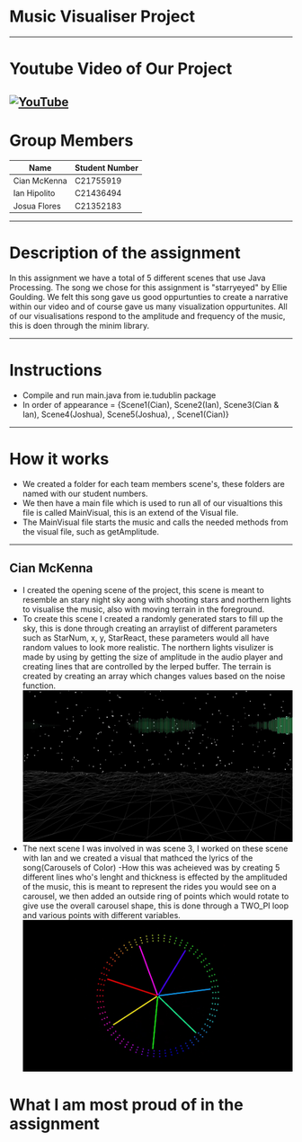 # Music Visualiser Project
----
# Youtube Video of Our Project
[![YouTube](https://github.com/MK-CIAN/MusicVisuals/blob/master/images/OOP_Pic.jpg?raw=true)](https://youtu.be/flGGAfn6u8M)
----
# Group Members
| Name | Student Number |
|-----------|-----------|
|Cian McKenna | C21755919 |
|Ian Hipolito | C21436494 |
|Josua Flores | C21352183 |

----

# Description of the assignment
In this assignment we have a total of 5 different scenes that use Java Processing.
The song we chose for this assignment is "starryeyed" by Ellie Goulding. We felt this song gave us good oppurtunties to create a narrative within our video and of course gave us many visualization oppurtunites. All of our visualisations respond to the amplitude and frequency of the music, this is doen through the minim library.

----
# Instructions
- Compile and run main.java from ie.tudublin package
- In order of appearance = {Scene1(Cian), Scene2(Ian), Scene3(Cian & Ian), Scene4(Joshua), Scene5(Joshua), , Scene1(Cian)}
----
# How it works
- We created a folder for each team members scene's, these folders are named with our student numbers. 
- We then have a main file which is used to run all of our visualtions this file is called MainVisual, this is an extend of the Visual file.
- The MainVisual file starts the music and calls the needed methods from the visual file, such as getAmplitude.
----
## Cian McKenna
- I created the opening scene of the project, this scene is meant to resemble an stary night sky aong with shooting stars and northern lights to visualise the music, also with moving terrain in the foreground.
- To create this scene I created a randomly generated stars to fill up the sky, this is done through creating an arraylist of different parameters such as StarNum, x, y, StarReact, these parameters would all have random values to look more realistic. The northern lights visulizer is made by using by getting the size of amplitude in the audio player and creating lines that are controlled by the lerped buffer. The terrain is created by creating an array which changes values based on the noise function.
![Cian Scene 1](images/CMCKOOP.jpg)
- The next scene I was involved in was scene 3, I worked on these scene with Ian and we created a visual that mathced the lyrics of the song(Carousels of Color)
-How this was acheieved was by creating 5 different lines who's lenght and thickness is effected by the amplituded of the music, this is meant to represent the rides you would see on a carousel, we then added an outside ring of points which would rotate to give use the overall carousel shape, this is done through a TWO_PI loop and various points with different variables.
![Cian & Ian Scene 3](images/C&I_OOP.jpg)

# What I am most proud of in the assignment



